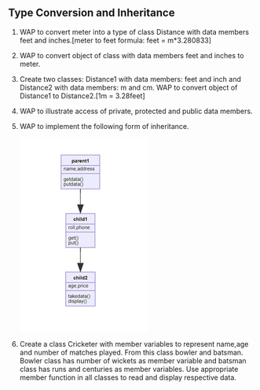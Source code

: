 ## Type Conversion and Inheritance
1. WAP to convert meter into a type of class Distance with data members feet and inches.[meter to feet formula: feet = m*3.280833]

2. WAP to convert object of class with data members feet and inches to meter.

3. Create two classes: Distance1 with data members: feet and inch and Distance2 with data members: m and cm. WAP to convert object of Distance1 to Distance2.[1m = 3.28feet]

4. WAP to illustrate access of private, protected and public data members.

5. WAP to implement the following form of inheritance.
    
    ![image](/Q5.jpg)
6. Create a class Cricketer with member variables to represent name,age and number of matches played. From this class bowler and batsman. Bowler class has number of wickets as member variable and batsman class has runs and centuries as member variables. Use appropriate member function in all classes to read and display respective data.